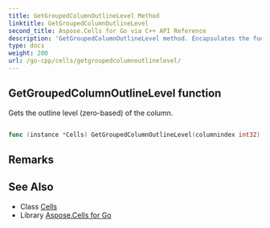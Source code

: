 ```yaml
---
title: GetGroupedColumnOutlineLevel Method 
linktitle: GetGroupedColumnOutlineLevel
second_title: Aspose.Cells for Go via C++ API Reference
description: 'GetGroupedColumnOutlineLevel method. Encapsulates the function that represents getgroupedcolumnoutlinelevel in Go.'
type: docs
weight: 200
url: /go-cpp/cells/getgroupedcolumnoutlinelevel/
---
```


## GetGroupedColumnOutlineLevel function

Gets the outline level (zero-based) of the column.

```go

func (instance *Cells) GetGroupedColumnOutlineLevel(columnindex int32)  (int32,  error) 

```

## Remarks


## See Also

* Class [Cells](../)
* Library [Aspose.Cells for Go](../../)
